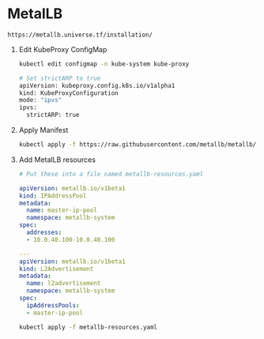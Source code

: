 # MetalLB

```notes
https://metallb.universe.tf/installation/
```

1) Edit KubeProxy ConfigMap

    ```sh
    kubectl edit configmap -n kube-system kube-proxy

    # Set strictARP to true
    apiVersion: kubeproxy.config.k8s.io/v1alpha1
    kind: KubeProxyConfiguration
    mode: "ipvs"
    ipvs:
      strictARP: true

    ```

2) Apply Manifest

    ```sh
    kubectl apply -f https://raw.githubusercontent.com/metallb/metallb/v0.13.10/config/manifests/metallb-native.yaml
    ```

3) Add MetalLB resources

    ```metallb-resources.yaml
    # Put these into a file named metallb-resources.yaml

    apiVersion: metallb.io/v1beta1
    kind: IPAddressPool
    metadata:
      name: master-ip-pool
      namespace: metallb-system
    spec:
      addresses:
      - 10.0.40.100-10.0.40.100

    ---
    apiVersion: metallb.io/v1beta1
    kind: L2Advertisement
    metadata:
      name: l2advertisement
      namespace: metallb-system
    spec:
      ipAddressPools:
      - master-ip-pool 
    ```

    ```sh
    kubectl apply -f metallb-resources.yaml
    ```
